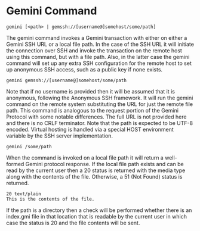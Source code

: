 # Gemini Command

```
gemini [<path> | gemssh://[username@]somehost/some/path]
```

The gemini command invokes a Gemini transaction with either on either a Gemini
SSH URL or a local file path. In the case of the SSH URL it will initiate
the connection over SSH and invoke the transaction on the remote host using
this command, but with a file path. Also, in the latter case the gemini command
will set up any extra SSH configuration for the remote host to set up anonymous
SSH access, such as a public key if none exists.

```
gemini gemssh://[username@]somehost/some/path
```

Note that if no username is provided then it will be assumed that it is
anonymous, following the Anonymous SSH framework. It will run the gemini command
on the remote system substituting the URL for just the remote file path. This
command is analogous to the request portion of the Gemini Protocol with some
notable differences. The full URL is not provided here and there is no CRLF
terminator. Note that the path is expected to be UTF-8 encoded. Virtual hosting
is handled via a special HOST environment variable by the SSH server
implementation.

```
gemini /some/path
```

When the command is invoked on a local file path it will return a well-formed
Gemini protocol response. If the local file path exists and can be read by the
current user then a 20 status is returned with the media type along with the
contents of the file. Otherwise, a 51 (Not Found) status is returned.

```
20 text/plain
This is the contents of the file.
```

If the path is a directory then a check will be performed whether there is an
index.gmi file in that location that is readable by the current user in which
case the status is 20 and the file contents will be sent.

